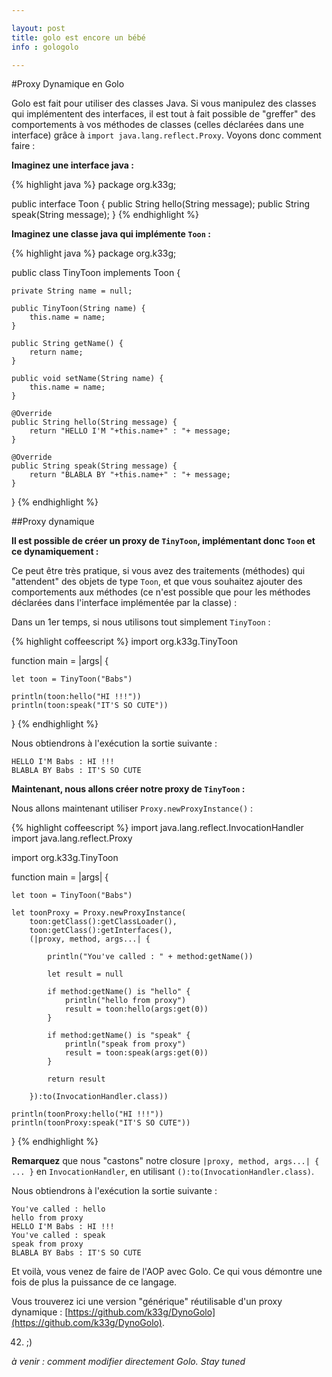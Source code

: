 ```yaml
---

layout: post
title: golo est encore un bébé
info : gologolo

---
```


#Proxy Dynamique en Golo

Golo est fait pour utiliser des classes Java. Si vous manipulez des classes qui implémentent des interfaces, il est tout à fait possible de "greffer" des comportements à vos méthodes de classes (celles déclarées dans une interface) grâce à `import java.lang.reflect.Proxy`. Voyons donc comment faire :

**Imaginez une interface java :**

{% highlight java %}
package org.k33g;

public interface Toon {
    public String hello(String message);
    public String speak(String message);
}
{% endhighlight %}

**Imaginez une classe java qui implémente `Toon` :**

{% highlight java %}
package org.k33g;

public class TinyToon implements Toon {

    private String name = null;

    public TinyToon(String name) {
        this.name = name;
    }

    public String getName() {
        return name;
    }

    public void setName(String name) {
        this.name = name;
    }

    @Override
    public String hello(String message) {
        return "HELLO I'M "+this.name+" : "+ message;
    }

    @Override
    public String speak(String message) {
        return "BLABLA BY "+this.name+" : "+ message;
    }
}
{% endhighlight %}

##Proxy dynamique

**Il est possible de créer un proxy de `TinyToon`, implémentant donc `Toon` et ce dynamiquement :**

Ce peut être très pratique, si vous avez des traitements (méthodes) qui "attendent" des objets de type `Toon`, et que vous souhaitez ajouter des comportements aux méthodes (ce n'est possible que pour les méthodes déclarées dans l'interface implémentée par la classe) :

Dans un 1er temps, si nous utilisons tout simplement `TinyToon` :

{% highlight coffeescript %}
import org.k33g.TinyToon

function main = |args| {

	let toon = TinyToon("Babs")

    println(toon:hello("HI !!!"))
    println(toon:speak("IT'S SO CUTE"))

}
{% endhighlight %}

Nous obtiendrons à l'exécution la sortie suivante :

	HELLO I'M Babs : HI !!!
	BLABLA BY Babs : IT'S SO CUTE

**Maintenant, nous allons créer notre proxy de `TinyToon` :**

Nous allons maintenant utiliser `Proxy.newProxyInstance()` :

{% highlight coffeescript %}
import java.lang.reflect.InvocationHandler
import java.lang.reflect.Proxy

import org.k33g.TinyToon

function main = |args| {

	let toon = TinyToon("Babs")

	let toonProxy = Proxy.newProxyInstance(
        toon:getClass():getClassLoader(),
        toon:getClass():getInterfaces(),
        (|proxy, method, args...| {
	
        	println("You've called : " + method:getName())
        	
        	let result = null

        	if method:getName() is "hello" {
                println("hello from proxy")
        		result = toon:hello(args:get(0))
        	}

        	if method:getName() is "speak" {
                println("speak from proxy")
        		result = toon:speak(args:get(0))
        	}

        	return result

        }):to(InvocationHandler.class))

	println(toonProxy:hello("HI !!!"))
	println(toonProxy:speak("IT'S SO CUTE"))

}
{% endhighlight %}

**Remarquez** que nous "castons" notre closure `|proxy, method, args...| { ... }` en `InvocationHandler`, en utilisant `():to(InvocationHandler.class)`.

Nous obtiendrons à l'exécution la sortie suivante :

	You've called : hello
	hello from proxy
	HELLO I'M Babs : HI !!!
	You've called : speak
	speak from proxy
	BLABLA BY Babs : IT'S SO CUTE

Et voilà, vous venez de faire de l'AOP avec Golo. Ce qui vous démontre une fois de plus la puissance de ce langage.

Vous trouverez ici une version "générique" réutilisable d'un proxy dynamique : [https://github.com/k33g/DynoGolo](https://github.com/k33g/DynoGolo).

 42. ;)

*à venir : comment modifier directement Golo. Stay tuned*






